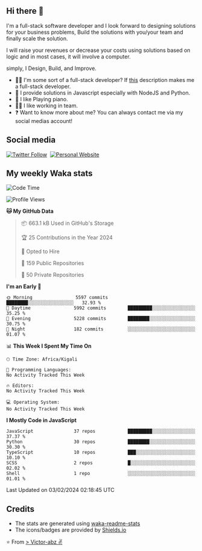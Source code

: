## Hi there 👋
I'm a full-stack software developer and I look forward to designing solutions for your business problems, Build the solutions with you/your team and finally scale the solution.

I will raise your revenues or decrease your costs using solutions based on logic and in most cases, it will involve a computer.

simply, I Design, Build, and Improve.

- 👨‍💻 I'm some sort of a full-stack developer? If [this](https://www.w3schools.com/whatis/whatis_fullstack.asp) description makes me a full-stack developer.
- 🌱 I provide solutions in Javascript especially with NodeJS and Python. 
- 🎹 I like Playing piano.
- 👯‍♀️ I like working in team.
- ❓ Want to know more about me? You can always contact me via my social medias account!

## Social media
[![Twitter Follow](https://img.shields.io/twitter/follow/vicky_abz?color=%231DA1F2&label=Twitter&style=for-the-badge&logo=twitter&logoColor=ffffff)](https://twitter.com/vicky_abz)
‎‎ [![Personal Website](https://img.shields.io/static/v1?label=visit&message=victor-abz.com&color=%235F021F&style=for-the-badge)](https://victor-abz.com/)

## My weekly Waka stats
<!--START_SECTION:waka-->
![Code Time](http://img.shields.io/badge/Code%20Time-819%20hrs%2039%20mins-blue)

![Profile Views](http://img.shields.io/badge/Profile%20Views-0-blue)

**🐱 My GitHub Data** 

> 📦 663.1 kB Used in GitHub's Storage 
 > 
> 🏆 25 Contributions in the Year 2024
 > 
> 💼 Opted to Hire
 > 
> 📜 159 Public Repositories 
 > 
> 🔑 50 Private Repositories 
 > 
**I'm an Early 🐤** 

```text
🌞 Morning                5597 commits        ████████░░░░░░░░░░░░░░░░░   32.93 % 
🌆 Daytime                5992 commits        █████████░░░░░░░░░░░░░░░░   35.25 % 
🌃 Evening                5228 commits        ████████░░░░░░░░░░░░░░░░░   30.75 % 
🌙 Night                  182 commits         ░░░░░░░░░░░░░░░░░░░░░░░░░   01.07 % 
```


📊 **This Week I Spent My Time On** 

```text
🕑︎ Time Zone: Africa/Kigali

💬 Programming Languages: 
No Activity Tracked This Week

🔥 Editors: 
No Activity Tracked This Week

💻 Operating System: 
No Activity Tracked This Week
```

**I Mostly Code in JavaScript** 

```text
JavaScript               37 repos            █████████░░░░░░░░░░░░░░░░   37.37 % 
Python                   30 repos            ████████░░░░░░░░░░░░░░░░░   30.30 % 
TypeScript               10 repos            ███░░░░░░░░░░░░░░░░░░░░░░   10.10 % 
SCSS                     2 repos             █░░░░░░░░░░░░░░░░░░░░░░░░   02.02 % 
Shell                    1 repo              ░░░░░░░░░░░░░░░░░░░░░░░░░   01.01 % 
```




 Last Updated on 03/02/2024 02:18:45 UTC
<!--END_SECTION:waka-->

## Credits
- The stats are generated using [waka-readme-stats](https://github.com/anmol098/waka-readme-stats)
- The icons/badges are provided by [Shields.io](https://shields.io/)

⭐️ From [> Victor-abz ✌](https://victor-abz.com/)
